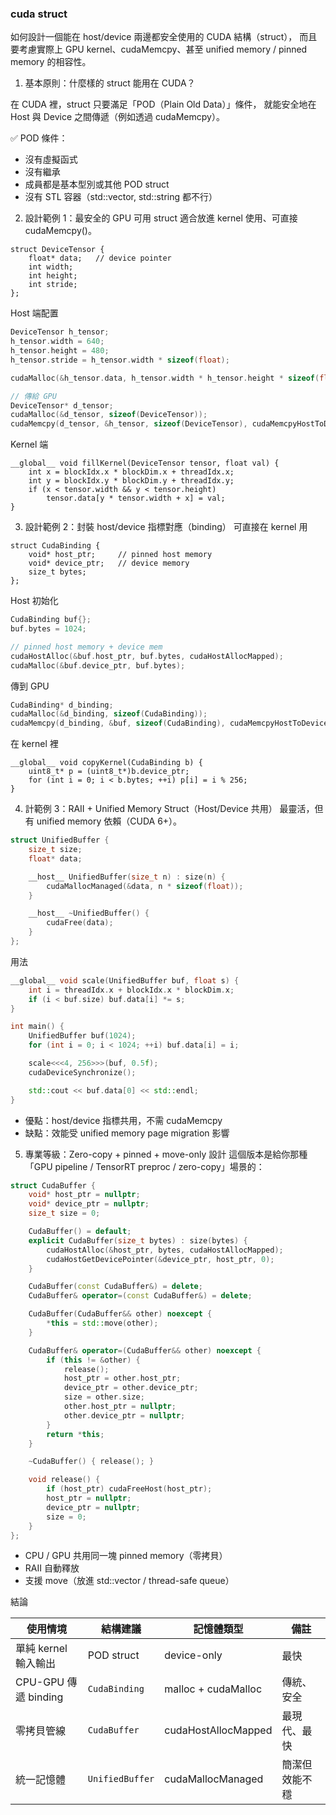 ### cuda struct

如何設計一個能在 host/device 兩邊都安全使用的 CUDA 結構（struct），
而且要考慮實際上 GPU kernel、cudaMemcpy、甚至 unified memory / pinned memory 的相容性。

1. 基本原則：什麼樣的 struct 能用在 CUDA？

在 CUDA 裡，struct 只要滿足「POD（Plain Old Data）」條件，
就能安全地在 Host 與 Device 之間傳遞（例如透過 cudaMemcpy）。

✅ POD 條件：

- 沒有虛擬函式
- 沒有繼承
- 成員都是基本型別或其他 POD struct
- 沒有 STL 容器（std::vector, std::string 都不行）

2. 設計範例 1：最安全的 GPU 可用 struct
適合放進 kernel 使用、可直接 cudaMemcpy()。

``` cuda
struct DeviceTensor {
    float* data;   // device pointer
    int width;
    int height;
    int stride;
};
```

Host 端配置

``` cpp
DeviceTensor h_tensor;
h_tensor.width = 640;
h_tensor.height = 480;
h_tensor.stride = h_tensor.width * sizeof(float);

cudaMalloc(&h_tensor.data, h_tensor.width * h_tensor.height * sizeof(float));

// 傳給 GPU
DeviceTensor* d_tensor;
cudaMalloc(&d_tensor, sizeof(DeviceTensor));
cudaMemcpy(d_tensor, &h_tensor, sizeof(DeviceTensor), cudaMemcpyHostToDevice);
```

Kernel 端

``` cuda
__global__ void fillKernel(DeviceTensor tensor, float val) {
    int x = blockIdx.x * blockDim.x + threadIdx.x;
    int y = blockIdx.y * blockDim.y + threadIdx.y;
    if (x < tensor.width && y < tensor.height)
        tensor.data[y * tensor.width + x] = val;
}
```

3. 設計範例 2：封裝 host/device 指標對應（binding）
可直接在 kernel 用

``` cuda
struct CudaBinding {
    void* host_ptr;     // pinned host memory
    void* device_ptr;   // device memory
    size_t bytes;
};
```

Host 初始化

``` cpp
CudaBinding buf{};
buf.bytes = 1024;

// pinned host memory + device mem
cudaHostAlloc(&buf.host_ptr, buf.bytes, cudaHostAllocMapped);
cudaMalloc(&buf.device_ptr, buf.bytes);
```

傳到 GPU

``` cpp
CudaBinding* d_binding;
cudaMalloc(&d_binding, sizeof(CudaBinding));
cudaMemcpy(d_binding, &buf, sizeof(CudaBinding), cudaMemcpyHostToDevice);
```

在 kernel 裡

``` cuda
__global__ void copyKernel(CudaBinding b) {
    uint8_t* p = (uint8_t*)b.device_ptr;
    for (int i = 0; i < b.bytes; ++i) p[i] = i % 256;
}
```

4. 計範例 3：RAII + Unified Memory Struct（Host/Device 共用）
最靈活，但有 unified memory 依賴（CUDA 6+）。

``` cpp
struct UnifiedBuffer {
    size_t size;
    float* data;

    __host__ UnifiedBuffer(size_t n) : size(n) {
        cudaMallocManaged(&data, n * sizeof(float));
    }

    __host__ ~UnifiedBuffer() {
        cudaFree(data);
    }
};
```

用法

``` cpp
__global__ void scale(UnifiedBuffer buf, float s) {
    int i = threadIdx.x + blockIdx.x * blockDim.x;
    if (i < buf.size) buf.data[i] *= s;
}

int main() {
    UnifiedBuffer buf(1024);
    for (int i = 0; i < 1024; ++i) buf.data[i] = i;

    scale<<<4, 256>>>(buf, 0.5f);
    cudaDeviceSynchronize();

    std::cout << buf.data[0] << std::endl;
}
```

- 優點：host/device 指標共用，不需 cudaMemcpy
- 缺點：效能受 unified memory page migration 影響

5. 專業等級：Zero-copy + pinned + move-only 設計
這個版本是給你那種「GPU pipeline / TensorRT preproc / zero-copy」場景的：

``` cpp
struct CudaBuffer {
    void* host_ptr = nullptr;
    void* device_ptr = nullptr;
    size_t size = 0;

    CudaBuffer() = default;
    explicit CudaBuffer(size_t bytes) : size(bytes) {
        cudaHostAlloc(&host_ptr, bytes, cudaHostAllocMapped);
        cudaHostGetDevicePointer(&device_ptr, host_ptr, 0);
    }

    CudaBuffer(const CudaBuffer&) = delete;
    CudaBuffer& operator=(const CudaBuffer&) = delete;

    CudaBuffer(CudaBuffer&& other) noexcept {
        *this = std::move(other);
    }

    CudaBuffer& operator=(CudaBuffer&& other) noexcept {
        if (this != &other) {
            release();
            host_ptr = other.host_ptr;
            device_ptr = other.device_ptr;
            size = other.size;
            other.host_ptr = nullptr;
            other.device_ptr = nullptr;
        }
        return *this;
    }

    ~CudaBuffer() { release(); }

    void release() {
        if (host_ptr) cudaFreeHost(host_ptr);
        host_ptr = nullptr;
        device_ptr = nullptr;
        size = 0;
    }
};
```

- CPU / GPU 共用同一塊 pinned memory（零拷貝）
- RAII 自動釋放
- 支援 move（放進 std::vector / thread-safe queue）

結論

| 使用情境             | 結構建議        | 記憶體類型          | 備註           |
| -------------------- | --------------- | ------------------- | -------------- |
| 單純 kernel 輸入輸出 | POD struct      | device-only         | 最快           |
| CPU-GPU 傳遞 binding | `CudaBinding`   | malloc + cudaMalloc | 傳統、安全     |
| 零拷貝管線           | `CudaBuffer`    | cudaHostAllocMapped | 最現代、最快   |
| 統一記憶體           | `UnifiedBuffer` | cudaMallocManaged   | 簡潔但效能不穩 |
